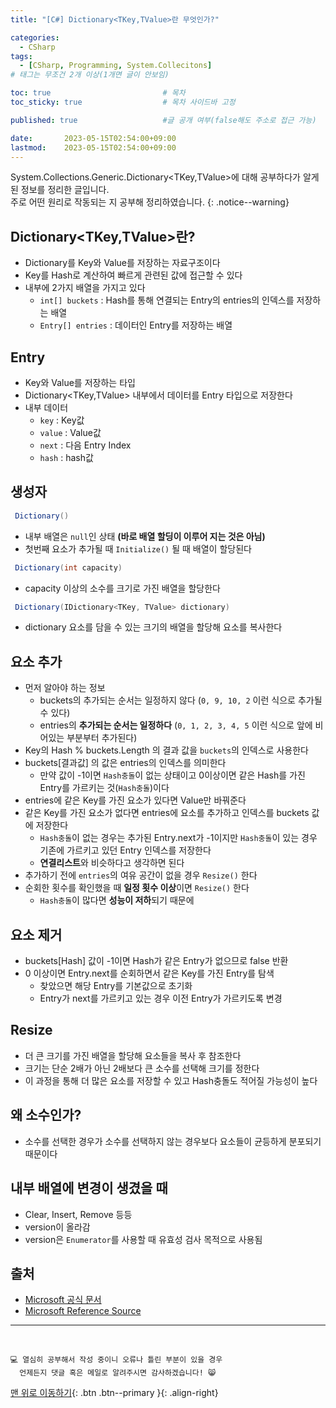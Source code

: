 ```yaml
---
title: "[C#] Dictionary<TKey,TValue>란 무엇인가?"

categories:
  - CSharp
tags:
  - [CSharp, Programming, System.Collecitons]
# 태그는 무조건 2개 이상(1개면 글이 안보임)

toc: true                         # 목차
toc_sticky: true                  # 목차 사이드바 고정

published: true                   #글 공개 여부(false해도 주소로 접근 가능)

date:       2023-05-15T02:54:00+09:00
lastmod:    2023-05-15T02:54:00+09:00
---
```


<!-- description : 25자에서 160자 사이 -->
System.Collections.Generic.Dictionary<TKey,TValue>에 대해 공부하다가 알게된 정보를 정리한 글입니다.<br>
주로 어떤 원리로 작동되는 지 공부해 정리하였습니다.
{: .notice--warning}

## Dictionary<TKey,TValue>란?

- Dictionary를 Key와 Value를 저장하는 자료구조이다
- Key를 Hash로 계산하여 빠르게 관련된 값에 접근할 수 있다
- 내부에 2가지 배열을 가지고 있다
  - `int[] buckets` : Hash를 통해 연결되는 Entry의 entries의 인덱스를 저장하는 배열
  - `Entry[] entries` : 데이터인 Entry를 저장하는 배열

## Entry

- Key와 Value를 저장하는 타입
- Dictionary<TKey,TValue> 내부에서 데이터를 Entry 타입으로 저장한다
- 내부 데이터
  - `key` : Key값
  - `value` : Value값
  - `next` : 다음 Entry Index
  - `hash` : hash값

## 생성자

```c#
 Dictionary()
```

- 내부 배열은 `null`인 상태 **(바로 배열 할딩이 이루어 지는 것은 아님)**
- 첫번째 요소가 추가될 때 `Initialize()` 될 때 배열이 할당된다

```c#
 Dictionary(int capacity)
```

- capacity 이상의 소수를 크기로 가진 배열을 할당한다

```c#
 Dictionary(IDictionary<TKey, TValue> dictionary)
```

- dictionary 요소를 담을 수 있는 크기의 배열을 할당해 요소를 복사한다

## 요소 추가

- 먼저 알아야 하는 정보
  - buckets의 추가되는 순서는 일정하지 않다 (`0, 9, 10, 2` 이런 식으로 추가될 수 있다)
  - entries의 **추가되는 순서는 일정하다** (`0, 1, 2, 3, 4, 5` 이런 식으로 앞에 비어있는 부분부터 추가된다)
- Key의 Hash % buckets.Length 의 결과 값을 `buckets`의 인덱스로 사용한다
- buckets[결과값] 의 값은 entries의 인덱스를 의미한다
  - 만약 값이 -1이면 `Hash충돌`이 없는 상태이고 0이상이면 같은 Hash를 가진 Entry를 가르키는 것(`Hash충돌`)이다
- entries에 같은 Key를 가진 요소가 있다면 Value만 바꿔준다
- 같은 Key를 가진 요소가 없다면 entries에 요소를 추가하고 인덱스를 buckets 값에 저장한다
  - `Hash충돌`이 없는 경우는 추가된 Entry.next가 -1이지만 `Hash충돌`이 있는 경우 기존에 가르키고 있던 Entry 인덱스를 저장한다
  - **연결리스트**와 비슷하다고 생각하면 된다
- 추가하기 전에 `entries`의 여유 공간이 없을 경우 `Resize()` 한다
- 순회한 횟수를 확인했을 때 **일정 횟수 이상**이면 `Resize()` 한다
  - `Hash충돌`이 많다면 **성능이 저하**되기 때문에

## 요소 제거

- buckets[Hash] 값이 -1이면 Hash가 같은 Entry가 없으므로 false 반환
- 0 이상이면 Entry.next를 순회하면서 같은 Key를 가진 Entry를 탐색
  - 찾았으면 해당 Entry를 기본값으로 초기화
  - Entry가 next를 가르키고 있는 경우 이전 Entry가 가르키도록 변경

## Resize

- 더 큰 크기를 가진 배열을 할당해 요소들을 복사 후 참조한다
- 크기는 단순 2배가 아닌 2배보다 큰 소수를 선택해 크기를 정한다
- 이 과정을 통해 더 많은 요소를 저장할 수 있고 Hash충돌도 적어질 가능성이 높다

## 왜 소수인가?

- 소수를 선택한 경우가 소수를 선택하지 않는 경우보다 요소들이 균등하게 분포되기 때문이다

## 내부 배열에 변경이 생겼을 때

- Clear, Insert, Remove 등등
- version이 올라감
- version은 `Enumerator`를 사용할 때 유효성 검사 목적으로 사용됨

## 출처

- [Microsoft 공식 문서](https://learn.microsoft.com/ko-kr/dotnet/api/system.collections.generic.dictionary-2?view=net-7.0)
- [Microsoft Reference Source](https://referencesource.microsoft.com/#mscorlib/system/collections/generic/dictionary.cs)

***
<br>

    💻 열심히 공부해서 작성 중이니 오류나 틀린 부분이 있을 경우 
      언제든지 댓글 혹은 메일로 알려주시면 감사하겠습니다! 😸


[맨 위로 이동하기](#){: .btn .btn--primary }{: .align-right}